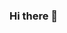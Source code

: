 ### Hi there 👋

<!--
**Anderson-Johny-George17/Anderson-Johny-George17** is a ✨ _special_ ✨ repository because its `README.md` (this file) appears on your GitHub profile.

Here are some ideas to get you started:


- 🌱 I’m currently learning ...
- 👯 I’m looking to collaborate on ...
- 🤔 I’m looking for help with ...
- 💬 Ask me about ...
- 📫 How to reach me: ...[Telegram](t.me/anderson_johny) 
- 😄 Pronouns: ...
- ⚡ Fun fact: ...
-->
